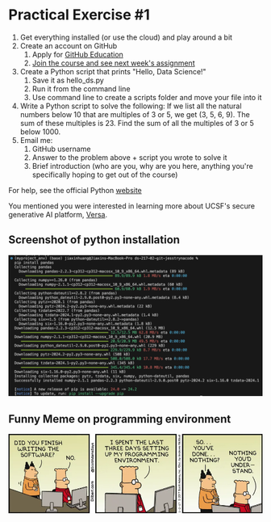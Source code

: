 # Practical Exercise #1

1. Get everything installed (or use the cloud) and play around a bit
2. Create an account on GitHub 
    1. Apply for [GitHub Education](https://docs.github.com/en/education/explore-the-benefits-of-teaching-and-learning-with-github-education/github-education-for-students/apply-to-github-education-as-a-student)
    2. [Join the course and see next week's assignment](https://classroom.github.com/assignment-invitations/1e58c44840d34d542efc4c77c0ab0c2f/status)
3. Create a Python script that prints "Hello, Data Science!"
    1. Save it as hello_ds.py
    2. Run it from the command line
    3. Use command line to create a scripts folder and move your file into it
4. Write a Python script to solve the following:
    If we list all the natural numbers below 10 that are multiples of 3 or 5, we get (3, 5, 6, 9).
    The sum of these multiples is 23. Find the sum of all the multiples of 3 or 5 below 1000.
5. Email me:
    1. GitHub username
    2. Answer to the problem above + script you wrote to solve it
    3. Brief introduction (who are you, why are you here, anything you're specifically hoping to get out of the course)

For help, see the official Python [website](https://www.python.org/)

You mentioned you were interested in learning more about UCSF's secure generative AI platform, [Versa](https://ai.ucsf.edu/platforms-tools-and-resources/versa-chat-and-api).

## Screenshot of python installation
![Screenshot of python installation](python_installation_screenshot.png)

## Funny Meme on programming environment
![Funny meme online on programming environment](internet_meme.webp)